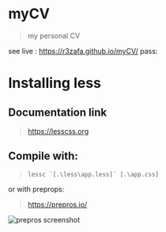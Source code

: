 
# myCV
> my personal CV

see live : https://r3zafa.github.io/myCV/
pass:

# Installing less
## Documentation link
> https://lesscss.org

## Compile with:
>  ``lessc `[.\less\app.less]` [.\app.css]``

or with preprops:

> https://prepros.io/

![prepros screenshot](https://prepros.io/img/home/screenshot-windows.png)


